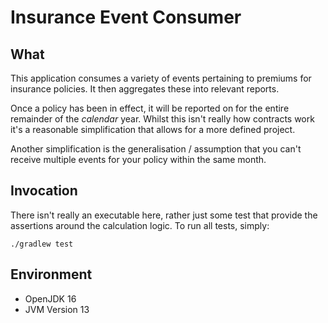 # Insurance Event Consumer

## What

This application consumes a variety of events pertaining to premiums for insurance policies. It then aggregates these
into relevant reports.

Once a policy has been in effect, it will be reported on for the entire remainder of the _calendar_ year. Whilst this
isn't really how contracts work it's a reasonable simplification that allows for a more defined project.

Another simplification is the generalisation / assumption that you can't receive multiple events for your policy within
the same month.

## Invocation

There isn't really an executable here, rather just some test that provide the assertions around the calculation logic.
To run all tests, simply:

    ./gradlew test

## Environment

* OpenJDK 16
* JVM Version 13

